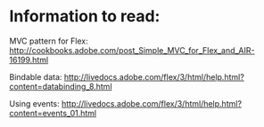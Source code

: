 Information to read:
====================


MVC pattern for Flex: http://cookbooks.adobe.com/post_Simple_MVC_for_Flex_and_AIR-16199.html

Bindable data: http://livedocs.adobe.com/flex/3/html/help.html?content=databinding_8.html

Using events: http://livedocs.adobe.com/flex/3/html/help.html?content=events_01.html